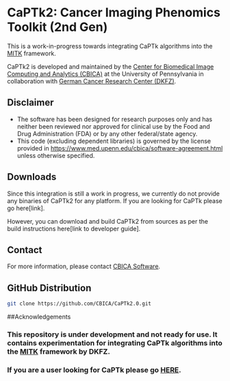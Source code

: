 # CaPTk2:  Cancer Imaging Phenomics Toolkit (2nd Gen)

This is a work-in-progress towards integrating CaPTk algorithms into the [MITK](http://mitk.org/wiki/MITK) framework.

CaPTk2 is developed and maintained by the [Center for Biomedical Image Computing and Analytics (CBICA)](https://www.cbica.upenn.edu/) at the University of Pennsylvania in collaboration with [German Cancer Research Center (DKFZ)](https://www.dkfz.de/en/index.html). 

## Disclaimer
- The software has been designed for research purposes only and has neither been reviewed nor approved for clinical use by the Food and Drug Administration (FDA) or by any other federal/state agency.
- This code (excluding dependent libraries) is governed by the license provided in https://www.med.upenn.edu/cbica/software-agreement.html unless otherwise specified.

## Downloads

Since this integration is still a work in progress, we currently do not provide any binaries of CaPTk2 for any platform. If you are looking for CaPTk please go here[link].

However, you can download and build CaPTk2 from sources as per the build instructions here[link to developer guide].

## Contact
For more information, please contact <a href="mailto:software@cbica.upenn.edu">CBICA Software</a>.

## GitHub Distribution

```bash
git clone https://github.com/CBICA/CaPTk2.0.git
```
##Acknowledgements

### This repository is under development and not ready for use. It contains experimentation for integrating CaPTk algorithms into the [MITK](http://mitk.org/wiki/MITK) framework by DKFZ.

### If you are a user looking for CaPTk please go [HERE](https://github.com/CBICA/CaPTk).